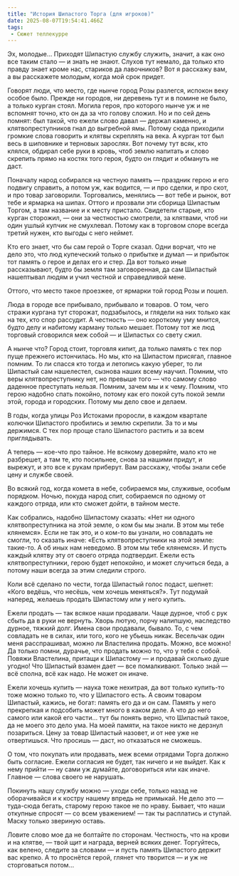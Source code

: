 ```yaml
---
title: "История Шипастого Торга (для игроков)"
date: 2025-08-07T19:54:41.466Z
tags:
 - Сюжет теллекурре
---
```


Эх, молодые… Приходят Шипастую службу служить, значит, а как оно все
таким стало — и знать не знают. Слухов тут немало, да только кто правду
знает кроме нас, стариков да лавочников? Вот я расскажу вам, а вы
расскажете молодым, когда мой срок придет.

Говорят люди, что место, где нынче город Розы разлегся, испокон веку
особое было. Прежде ни городов, ни деревень тут и в помине не было, а
только курган стоял. Могила героя, про которого нынче уж и не вспомнят
точно, кто он да за что голову сложил. Но и по сей день помнят: был
такой, что ежели слово давал — держал каменно, и клятвопреступников гнал
до выгребной ямы. Потому сюда приходили громкие слова говорить и клятвы
скреплять на века. А курган тот был весь в шиповнике и терновых
зарослях. Вот почему тут всяк, кто клялся, обдирал себе руки в кровь,
чтоб землю напитать и слово скрепить прямо на костях того героя, будто
он глядит и обмануть не даст.

Поначалу народ собирался на честную память — праздник герою и его
подвигу справить, а потом уж, как водится, — и про сделки, и про скот, и
про товар заговорили. Торговались, менялись — вот тебе и рынок, вот тебе
и ярмарка на шипах. Оттого и прозвали эти сборища Шипастым Торгом, а там
название и к месту пристало. Свидетели старые, кто курган сторожил, —
они за честностью смотрели, за клятвами, чтоб ни один ушлый купчик не
смухлевал. Потому как в торговом споре всегда третий нужен, кто выгоды с
него неймет.

Кто его знает, что бы сам герой о Торге сказал. Одни ворчат, что не дело
это, что люд купеческий только о прибытке и думал — и прибыток тот
память о герое и делах его и стер. Да вот только иные рассказывают,
будто бы земля там заговоренная, да сам Шипастый нашептывал людям и учил
честной и справедливой мене.

Оттого, что место такое проезжее, от ярмарки той город Розы и пошел.

Люда в городе все прибывало, прибывало и товаров. О том, чего стражи
кургана тут сторожат, подзабылось, и глядели на них только как на тех,
кто спор рассудит. А честность — оно короткому уму мнится, будто делу и
набитому карману только мешает. Потому тот же люд торговый сговорился
меж собой — и Шипастых со свету сжил.

А нынче что? Город стоит, торговля кипит, да только память с тех пор
пуще прежнего истончилась. Но мы, кто на Шипастом присягал, главное
помним. То ли спасся кто тогда и летопись какую уберег, то ли Шипастый
сам нашелестел, сызнова наших всему научил. Помним, что веры
клятвопреступнику нет, но превыше того — что самому слово даденное
преступать нельзя. Помним, зачем мы и к чему. Помним, что герою надобно
спать покойно, потому как его покой суть покой земли этой, города и
городских. Потому мы дело свое и делаем.

В годы, когда улицы Роз Истоками проросли, в каждом квартале колючки
Шипастого пробились и землю скрепили. За то и мы держимся. С тех пор
проще стало Шипастого растить и за всем приглядывать.

А теперь — кое-что про тайное. Не всякому доверяйте, мало кто не
разбрешет, а там те, кто посильнее, снова за нашими придут, и вырежут, и
это все к рукам приберут. Вам расскажу, чтобы знали себе цену и службе
своей.

Во всякий год, когда комета в небе, собираемся мы, служивые, особым
порядком. Ночью, покуда народ спит, собираемся по одному от каждого
отряда, или кто сможет дойти, в тайном месте.

Как собрались, надобно Шипастому сказать: «Нет ни одного
клятвопреступника на этой земле, о ком бы мы знали. В этом мы тебе
клянемся». Если не так это, и о ком-то вы узнали, но совладать не
смогли, то сказать иначе: «Есть клятвопреступники на этой земле:
такие-то. А об иных нам неведомо. В этом мы тебе клянемся». И пусть
каждый клятву эту от своего отряда подтвердит. Ежели есть
клятвопреступники, герою будет непокойно, и может случиться беда, а
потому наши всегда за этим следили строго.

Коли всё сделано по чести, тогда Шипастый голос подаст, шепнет: «Кого
ведёшь, что несёшь, чем хочешь меняться?». Тут подумай наперед, желаешь
продать Шипастому или у него купить.

Ежели продать — так всякое наши продавали. Чаще дурное, чтоб с рук сбыть
да в руки не вернуть. Хворь лютую, порчу налипшую, наследство дурное,
тяжкий долг. Имена свои продавали, бывало. То, с чем совладать не в
силах, или того, кого не убьешь никак. Весельчак один меня расспрашивал,
можно ли Властелина продать. Можно, все можно! Да только помни, дурачье,
что продать можно то, что у тебя с собой. Повяжи Властелина, притащи к
Шипастому — и продавай сколько душе угодно! Что Шипастый взамен дает —
все помалкивают. Только знай — всё сполна, всё как надо. Не может он
иначе.

Ежели хочешь купить — наука тоже нехитрая, да вот только купить-то тоже
можно только то, что у Шипастого есть. А своим товаром Шипастый, кажись,
не богат: память его да и он сам. Память у него прекрепкая и подсобить
может много в каком деле. А что до него самого или какой его части… тут
бы понять верно, что Шипастый такое, да не моего это дело ума. На моей
памяти, на такое никто не дерзнул позариться. Цену за товар Шипастый
назовет, и от нее уже не отвертишься. Что просишь — даст, но отказаться
не сможешь.

О том, что покупать или продавать, меж всеми отрядами Торга должно быть
согласие. Ежели согласия не будет, так ничего и не выйдет. Как к нему
прийти — ну сами уж думайте, договориться или как иначе. Главное — слова
своего не нарушать.

Покинуть нашу службу можно — уходи себе, только назад не оборачивайся и
к костру нашему впредь не примыкай. Не дело это — туда-сюда бегать,
старому герою такое не по нраву. Бывает, что наши откупные спросят — со
всем уважением! — так ты расплатись и ступай. Маску только звериную
оставь.

Ловите слово мое да не болтайте по сторонам. Честность, что на крови и
на клятве, — твой щит и награда, верней всяких денег. Торгуйтесь, как
велено, следите за словами — и пусть память Шипастого держит вас крепко.
А то проснётся герой, глянет что творится — и уж не сторговаться потом…
